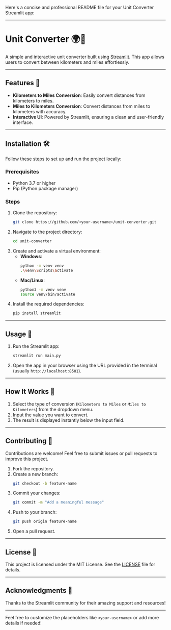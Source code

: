 Here's a concise and professional README file for your Unit Converter Streamlit app:

---

# Unit Converter 🌍🔧

A simple and interactive unit converter built using [Streamlit](https://streamlit.io/). This app allows users to convert between kilometers and miles effortlessly.

---

## Features 🚀

- **Kilometers to Miles Conversion**: Easily convert distances from kilometers to miles.  
- **Miles to Kilometers Conversion**: Convert distances from miles to kilometers with accuracy.  
- **Interactive UI**: Powered by Streamlit, ensuring a clean and user-friendly interface.  

---

## Installation 🛠️

Follow these steps to set up and run the project locally:

### Prerequisites
- Python 3.7 or higher  
- Pip (Python package manager)

### Steps
1. Clone the repository:  
   ```bash
   git clone https://github.com/<your-username>/unit-converter.git
   ```
2. Navigate to the project directory:  
   ```bash
   cd unit-converter
   ```
3. Create and activate a virtual environment:  
   - **Windows**:  
     ```bash
     python -m venv venv
     .\venv\Scripts\activate
     ```
   - **Mac/Linux**:  
     ```bash
     python3 -m venv venv
     source venv/bin/activate
     ```
4. Install the required dependencies:  
   ```bash
   pip install streamlit
   ```

---

## Usage 🎉

1. Run the Streamlit app:  
   ```bash
   streamlit run main.py
   ```
2. Open the app in your browser using the URL provided in the terminal (usually `http://localhost:8501`).

---

## How It Works 🤔

1. Select the type of conversion (`Kilometers to Miles` or `Miles to Kilometers`) from the dropdown menu.  
2. Input the value you want to convert.  
3. The result is displayed instantly below the input field.

---

## Contributing 🤝

Contributions are welcome! Feel free to submit issues or pull requests to improve this project.  

1. Fork the repository.  
2. Create a new branch:  
   ```bash
   git checkout -b feature-name
   ```
3. Commit your changes:  
   ```bash
   git commit -m "Add a meaningful message"
   ```
4. Push to your branch:  
   ```bash
   git push origin feature-name
   ```
5. Open a pull request.

---

## License 📜

This project is licensed under the MIT License. See the [LICENSE](LICENSE) file for details.

---

## Acknowledgments 🙏

Thanks to the Streamlit community for their amazing support and resources!

--- 

Feel free to customize the placeholders like `<your-username>` or add more details if needed!
